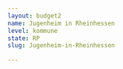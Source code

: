 ```yaml
---
layout: budget2
name: Jugenheim in Rheinhessen
level: kommune
state: RP
slug: Jugenheim-in-Rheinhessen

---
```



